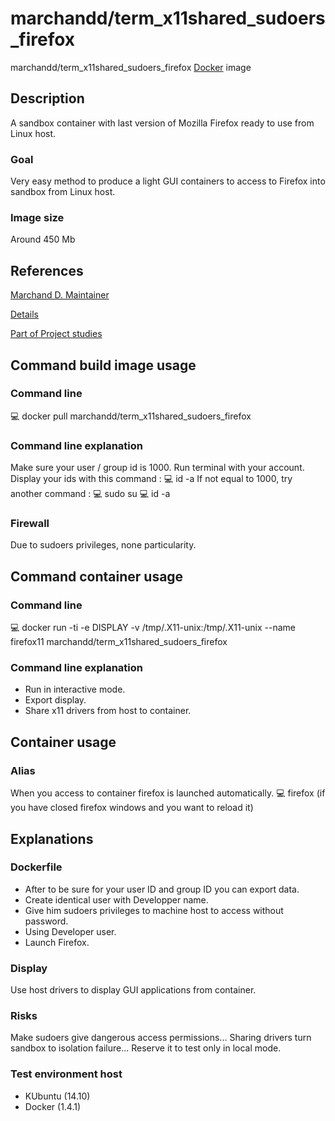 # marchandd/term_x11shared_sudoers_firefox

marchandd/term_x11shared_sudoers_firefox [Docker](https://docs.docker.com/ "Docker") image

## Description

A sandbox container with last version of Mozilla Firefox ready to use from Linux host.

### Goal

Very easy method to produce a light GUI containers to access to Firefox into sandbox from Linux host.

### Image size

Around 450 Mb

## References

[Marchand D. Maintainer](https://github.com/marchandd/ "Maintainer")

[Details](https://github.com/marchandd/term_x11shared_sudoers_firefox/ "Details")

[Part of Project studies](https://github.com/marchandd/docker_index/ "References")

## Command build image usage

### Command line

:computer: docker pull marchandd/term_x11shared_sudoers_firefox

### Command line explanation

Make sure your user / group id is 1000.
Run terminal with your account. Display your ids with this command :
:computer: id -a
If not equal to 1000, try another command :
:computer: sudo su
:computer: id -a

### Firewall

Due to sudoers privileges, none particularity.

## Command container usage

### Command line

:computer: docker run -ti -e DISPLAY -v /tmp/.X11-unix:/tmp/.X11-unix --name firefox11 marchandd/term_x11shared_sudoers_firefox

### Command line explanation

- Run in interactive mode.
- Export display.
- Share x11 drivers from host to container.

## Container usage

### Alias

When you access to container firefox is launched automatically.
:computer: firefox (if you have closed firefox windows and you want to reload it)

## Explanations

### Dockerfile

- After to be sure for your user ID and group ID you can export data.
- Create identical user with Developper name.
- Give him sudoers privileges to machine host to access without password.
- Using Developer user.
- Launch Firefox.

### Display

Use host drivers to display GUI applications from container.

### Risks

Make sudoers give dangerous access permissions...
Sharing drivers turn sandbox to isolation failure...
Reserve it to test only in local mode.
 
### Test environment host

- KUbuntu (14.10)
- Docker (1.4.1)
